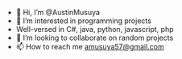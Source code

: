 - 👋 Hi, I’m @AustinMusuya
- 👀 I’m interested in programming projects
- Well-versed in C#, java, python, javascript, php
- 💞️ I’m looking to collaborate on random projects
- 📫 How to reach me amusuya57@gmail.com

<!---
AustinMusuya/AustinMusuya is a ✨ special ✨ repository because its `README.md` (this file) appears on your GitHub profile.
You can click the Preview link to take a look at your changes.
--->
